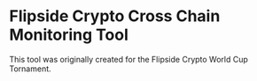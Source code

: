 # Flipside Crypto Cross Chain Monitoring Tool
This tool was originally created for the Flipside Crypto World Cup Tornament.
